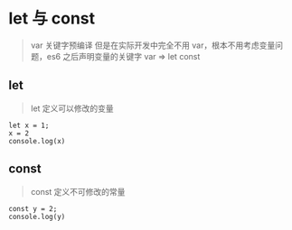 # let 与 const

> var 关键字预编译 但是在实际开发中完全不用 var，根本不用考虑变量问题，es6 之后声明变量的关键字 var => let const

## let

> let 定义可以修改的变量

```
let x = 1;
x = 2
console.log(x)
```

## const

> const 定义不可修改的常量

```
const y = 2;
console.log(y)
```
